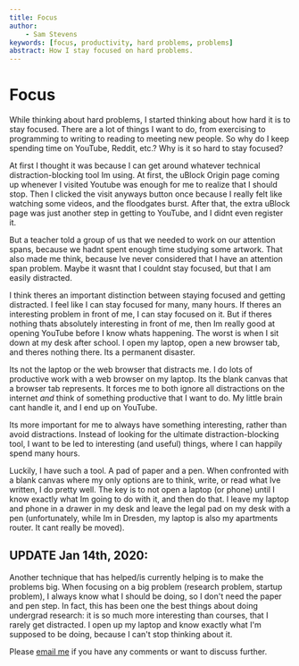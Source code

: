```yaml
---
title: Focus
author:
    - Sam Stevens
keywords: [focus, productivity, hard problems, problems]
abstract: How I stay focused on hard problems.
---
```


# Focus

While thinking about hard problems, I started thinking about how hard it is to stay focused. There are a lot of things I want to do, from exercising to programming to writing to reading to meeting new people. So why do I keep spending time on YouTube, Reddit, etc.? Why is it so hard to stay focused?

At first I thought it was because I can get around whatever technical distraction-blocking tool Im using. At first, the uBlock Origin page coming up whenever I visited Youtube was enough for me to realize that I should stop. Then I clicked the visit anyways button once because I really felt like watching some videos, and the floodgates burst. After that, the extra uBlock page was just another step in getting to YouTube, and I didnt even register it. 

But a teacher told a group of us that we needed to work on our attention spans, because we hadnt spent enough time studying some artwork. That also made me think, because Ive never considered that I have an attention span problem. Maybe it wasnt that I couldnt stay focused, but that I am easily distracted.

I think theres an important distinction between staying focused and getting distracted. I feel like I can stay focused for many, many hours. If theres an interesting problem in front of me, I can stay focused on it. But if theres nothing thats absolutely interesting in front of me, then Im really good at opening YouTube before I know whats happening. The worst is when I sit down at my desk after school. I open my laptop, open a new browser tab, and theres nothing there. Its a permanent disaster.

Its not the laptop or the web browser that distracts me. I do lots of productive work with a web browser on my laptop. Its the blank canvas that a browser tab represents. It forces me to both ignore all distractions on the internet *and* think of something productive that I want to do. My little brain cant handle it, and I end up on YouTube. 

Its more important for me to always have something interesting, rather than avoid distractions. Instead of looking for the ultimate distraction-blocking tool, I want to be led to interesting (and useful) things, where I can happily spend many hours.

Luckily, I have such a tool. A pad of paper and a pen. When confronted with a blank canvas where my only options are to think, write, or read what Ive written, I do pretty well. The key is to not open a laptop (or phone) until I know exactly what Im going to do with it, and then do that. I leave my laptop and phone in a drawer in my desk and leave the legal pad on my desk with a pen (unfortunately, while Im in Dresden, my laptop is also my apartments router. It cant really be moved).

## UPDATE Jan 14th, 2020:

Another technique that has helped/is currently helping is to make the problems big. When focusing on a big problem (research problem, startup problem), I always know what I should be doing, so I don't need the paper and pen step. In fact, this has been one the best things about doing undergrad research: it is so much more interesting than courses, that I rarely get distracted. I open up my laptop and know exactly what I'm supposed to be doing, because I can't stop thinking about it.

Please [email me](mailto:samuel.robert.stevens@gmail.com) if you have any comments or want to discuss further.